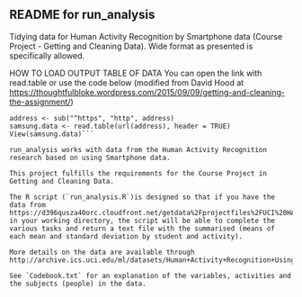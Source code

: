 ## README for run_analysis

Tidying data for Human Activity Recognition by Smartphone data (Course Project - Getting and Cleaning Data). Wide format as presented is specifically allowed.

HOW TO LOAD OUTPUT TABLE OF DATA
You can open the link with read.table or use the code below (modified from David Hood at https://thoughtfulbloke.wordpress.com/2015/09/09/getting-and-cleaning-the-assignment/)  

```{r} address <- "https://s3.amazonaws.com/coursera-uploads/user-6805cb25b9904c7602acaf9f/975117/asst-3/70dfa760729411e59aa10b716cda831a.txt"
address <- sub("^https", "http", address)
samsung.data <- read.table(url(address), header = TRUE)
View(samsung.data)```  

run_analysis works with data from the Human Activity Recognition research based on using Smartphone data.

This project fulfills the requirements for the Course Project in Getting and Cleaning Data.

The R script (`run_analysis.R`)is designed so that if you have the data from https://d396qusza40orc.cloudfront.net/getdata%2Fprojectfiles%2FUCI%20HAR%20Dataset.zip in your working directory, the script will be able to complete the various tasks and return a text file with the summarised (means of each mean and standard deviation by student and activity).

More details on the data are available through http://archive.ics.uci.edu/ml/datasets/Human+Activity+Recognition+Using+Smartphones.

See `Codebook.txt` for an explanation of the variables, activities and the subjects (people) in the data.